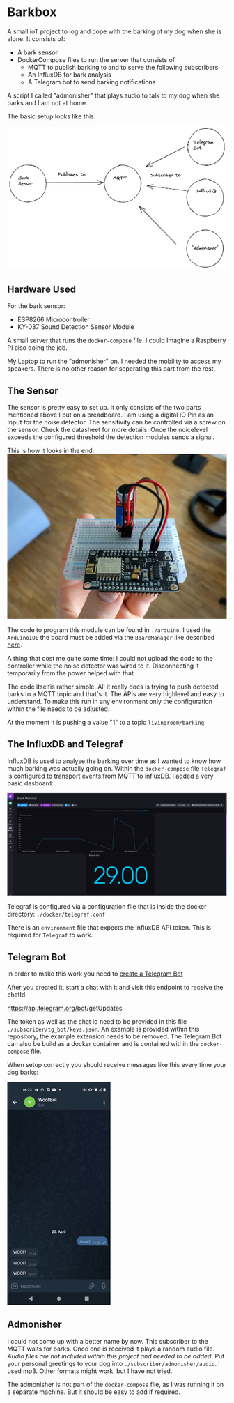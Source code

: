 # Barkbox

A small ioT project to log and cope with the barking of my dog when she is alone.
It consists of:

* A bark sensor
* DockerCompose files to run the server that consists of
  * MQTT to publish barking to and to serve the following subscribers
  * An InfluxDB for bark analysis
  * A Telegram bot to send barking notifications

A script I called "admonisher" that plays audio to talk to my dog when she barks and I am not at
home.

The basic setup looks like this:

![Overview](./doc/img/mq.png)


## Hardware Used

For the bark sensor:

* ESP8266 Microcontroller
* KY-037 Sound Detection Sensor Module

A small server that runs the `docker-compose` file. I could Imagine a Raspberry PI also doing the job.

My Laptop to run the "admonisher" on. I needed the mobility to access my speakers. There is no other
reason for seperating this part from the rest.

## The Sensor

The sensor is pretty easy to set up. It only consists of the two parts mentioned above I put on a
breadboard. I am using a digital IO Pin as an Input for the noise detector. The sensitivity can be
controlled via a screw on the sensor. Check the datasheet for more details. Once the noicelevel
exceeds the configured threshold the detection modules sends a signal.

This is how it looks in the end:
![Sensor](./doc/img/sensor.jpeg)

The code to program this module can be found in `./arduino`. I used the `ArduinoIDE` the board must
be added via the `BoardManager` like described [here](https://github.com/esp8266/Arduino).

A thing that cost me quite some time: I could not upload the code to the controller while the noise
detector was wired to it. Disconnecting it temporarily from the power helped with that.

The code itselfis rather simple. All it really does is trying to push detected barks to a MQTT topic
and that's it. The APIs are very highlevel and easy to understand. To make this run in any
environment only the configuration within the file needs to be adjusted.

At the moment it is pushing a value "1" to a topic `livingroom/barking`.

## The InfluxDB and Telegraf

InfluxDB is used to analyse the barking over time as I wanted to know how much barking was actually
going on. Within the `docker-compose` file `Telegraf` is configured to transport events from MQTT to
influxDB. I added a very basic dasboard:

![Dashboard](./doc/img/monitor.png)

Telegraf is configured via a configuration file that is inside the docker directory: `./docker/telegraf.conf`

There is an `environment` file that expects the InfluxDB API token. This is required for `Telegraf`
to work.

## Telegram Bot

In order to make this work you need to [create a Telegram Bot](https://core.telegram.org/bots)

After you created it, start a chat with it and visit this endpoint to receive the chatId:

https://api.telegram.org/bot<your-token>/getUpdates

The token as well as the chat id need to be provided in this file `./subscriber/tg_bot/keys.json`.
An example is provided within this repository, the example extension needs to be removed.
The Telegram Bot can also be build as a docker container and is contained within the `docker-compose` file.

When setup correctly you should receive messages like this every time your dog barks:

![Tg Bot](./doc/img/tg.png)

## Admonisher

I could not come up with a better name by now. This subscriber to the MQTT waits for barks. Once one
is received it plays a random audio file. *Audio files are not included within this project and
needed to be added*. Put your personal greetings to your dog into `./subscriber/admonisher/audio`.
I used mp3. Other formats might work, but I have not tried.

The admonisher is not part of the `docker-compose` file, as I was running it on a separate machine.
But it should be easy to add if required.
